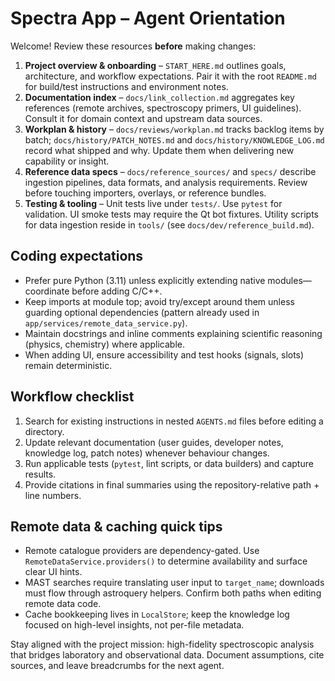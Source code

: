 # Spectra App – Agent Orientation

Welcome! Review these resources **before** making changes:

1. **Project overview & onboarding** – `START_HERE.md` outlines goals, architecture, and workflow expectations. Pair it with the root `README.md` for build/test instructions and environment notes.
2. **Documentation index** – `docs/link_collection.md` aggregates key references (remote archives, spectroscopy primers, UI guidelines). Consult it for domain context and upstream data sources.
3. **Workplan & history** – `docs/reviews/workplan.md` tracks backlog items by batch; `docs/history/PATCH_NOTES.md` and `docs/history/KNOWLEDGE_LOG.md` record what shipped and why. Update them when delivering new capability or insight.
4. **Reference data specs** – `docs/reference_sources/` and `specs/` describe ingestion pipelines, data formats, and analysis requirements. Review before touching importers, overlays, or reference bundles.
5. **Testing & tooling** – Unit tests live under `tests/`. Use `pytest` for validation. UI smoke tests may require the Qt bot fixtures. Utility scripts for data ingestion reside in `tools/` (see `docs/dev/reference_build.md`).

## Coding expectations
- Prefer pure Python (3.11) unless explicitly extending native modules—coordinate before adding C/C++.
- Keep imports at module top; avoid try/except around them unless guarding optional dependencies (pattern already used in `app/services/remote_data_service.py`).
- Maintain docstrings and inline comments explaining scientific reasoning (physics, chemistry) where applicable.
- When adding UI, ensure accessibility and test hooks (signals, slots) remain deterministic.

## Workflow checklist
1. Search for existing instructions in nested `AGENTS.md` files before editing a directory.
2. Update relevant documentation (user guides, developer notes, knowledge log, patch notes) whenever behaviour changes.
3. Run applicable tests (`pytest`, lint scripts, or data builders) and capture results.
4. Provide citations in final summaries using the repository-relative path + line numbers.

## Remote data & caching quick tips
- Remote catalogue providers are dependency-gated. Use `RemoteDataService.providers()` to determine availability and surface clear UI hints.
- MAST searches require translating user input to `target_name`; downloads must flow through astroquery helpers. Confirm both paths when editing remote data code.
- Cache bookkeeping lives in `LocalStore`; keep the knowledge log focused on high-level insights, not per-file metadata.

Stay aligned with the project mission: high-fidelity spectroscopic analysis that bridges laboratory and observational data. Document assumptions, cite sources, and leave breadcrumbs for the next agent.
